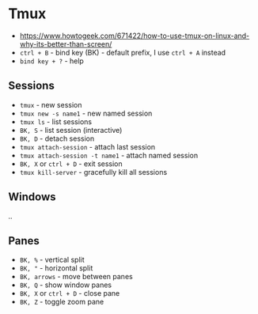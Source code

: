 # Tmux
- https://www.howtogeek.com/671422/how-to-use-tmux-on-linux-and-why-its-better-than-screen/
- `ctrl + B` - bind key (BK) - default prefix, I use `ctrl + A` instead
- `bind key + ?` - help

## Sessions
- `tmux` - new session
- `tmux new -s name1` - new named session
- `tmux ls` - list sessions
- `BK, S` - list session (interactive)
- `BK, D` - detach session
- `tmux attach-session` - attach last session
- `tmux attach-session -t name1` - attach named session
- `BK, X` or `ctrl + D` - exit session
- `tmux kill-server` - gracefully kill all sessions

## Windows
..

## Panes
- `BK, %` - vertical split
- `BK, "` - horizontal split
- `BK, arrows` - move between panes
- `BK, Q` - show window panes
- `BK, X` or `ctrl + D` - close pane
- `BK, Z` - toggle zoom pane